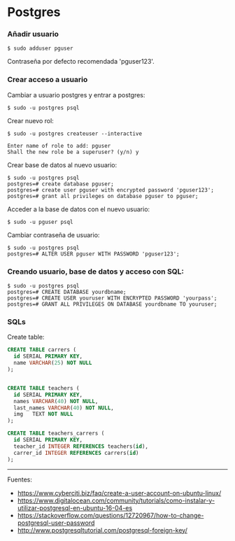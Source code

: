 # Postgres

### Añadir usuario

    $ sudo adduser pguser
    
Contraseña por defecto recomendada 'pguser123'.

### Crear acceso a usuario

Cambiar a usuario postgres y entrar a postgres:

    $ sudo -u postgres psql

Crear nuevo rol:

    $ sudo -u postgres createuser --interactive
    
    Enter name of role to add: pguser
    Shall the new role be a superuser? (y/n) y

Crear base de datos al nuevo usuario:

    $ sudo -u postgres psql
    postgres=# create database pguser;
    postgres=# create user pguser with encrypted password 'pguser123';
    postgres=# grant all privileges on database pguser to pguser;
    
Acceder a la base de datos con el nuevo usuario:

    $ sudo -u pguser psql

Cambiar contraseña de usuario:

    $ sudo -u postgres psql
    postgres=# ALTER USER pguser WITH PASSWORD 'pguser123';


### Creando usuario, base de datos y acceso con SQL:

    $ sudo -u postgres psql
    postgres=# CREATE DATABASE yourdbname;
    postgres=# CREATE USER youruser WITH ENCRYPTED PASSWORD 'yourpass';
    postgres=# GRANT ALL PRIVILEGES ON DATABASE yourdbname TO youruser;
    

### SQLs

Create table:

```sql
CREATE TABLE carrers (
  id SERIAL PRIMARY KEY,
  name VARCHAR(25) NOT NULL
);


CREATE TABLE teachers (
  id SERIAL PRIMARY KEY,
  names	VARCHAR(40) NOT NULL,
  last_names VARCHAR(40) NOT NULL,
  img	TEXT NOT NULL
);

CREATE TABLE teachers_carrers (
  id SERIAL PRIMARY KEY,
  teacher_id INTEGER REFERENCES teachers(id),
  carrer_id INTEGER REFERENCES carrers(id)
);
```

---

Fuentes:

+ https://www.cyberciti.biz/faq/create-a-user-account-on-ubuntu-linux/
+ https://www.digitalocean.com/community/tutorials/como-instalar-y-utilizar-postgresql-en-ubuntu-16-04-es
+ https://stackoverflow.com/questions/12720967/how-to-change-postgresql-user-password
+ http://www.postgresqltutorial.com/postgresql-foreign-key/
